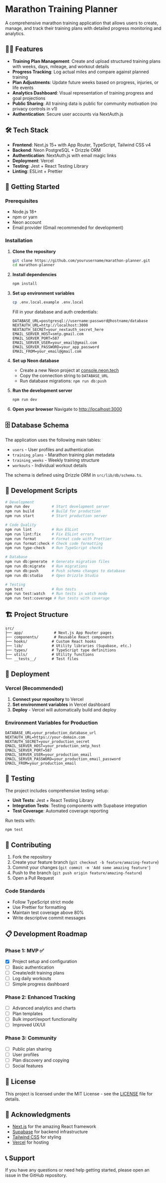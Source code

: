 # Marathon Training Planner

A comprehensive marathon training application that allows users to create, manage, and track their training plans with detailed progress monitoring and analytics.

## 🏃‍♂️ Features

- **Training Plan Management**: Create and upload structured training plans with weeks, days, mileage, and workout details
- **Progress Tracking**: Log actual miles and compare against planned training
- **Plan Adjustments**: Update future weeks based on progress, injuries, or life events
- **Analytics Dashboard**: Visual representation of training progress and goal projections
- **Public Sharing**: All training data is public for community motivation (no privacy controls in v1)
- **Authentication**: Secure user accounts via NextAuth.js

## 🛠️ Tech Stack

- **Frontend**: Next.js 15+ with App Router, TypeScript, Tailwind CSS v4
- **Backend**: Neon PostgreSQL + Drizzle ORM
- **Authentication**: NextAuth.js with email magic links
- **Deployment**: Vercel
- **Testing**: Jest + React Testing Library
- **Linting**: ESLint + Prettier

## 🚀 Getting Started

### Prerequisites

- Node.js 18+
- npm or yarn
- Neon account
- Email provider (Gmail recommended for development)

### Installation

1. **Clone the repository**
   ```bash
   git clone https://github.com/yourusername/marathon-planner.git
   cd marathon-planner
   ```

2. **Install dependencies**
   ```bash
   npm install
   ```

3. **Set up environment variables**
   ```bash
   cp .env.local.example .env.local
   ```

   Fill in your database and auth credentials:
   ```env
   DATABASE_URL=postgresql://username:password@hostname/database
   NEXTAUTH_URL=http://localhost:3000
   NEXTAUTH_SECRET=your_nextauth_secret_here
   EMAIL_SERVER_HOST=smtp.gmail.com
   EMAIL_SERVER_PORT=587
   EMAIL_SERVER_USER=your_email@gmail.com
   EMAIL_SERVER_PASSWORD=your_app_password
   EMAIL_FROM=your_email@gmail.com
   ```

4. **Set up Neon database**
   - Create a new Neon project at [console.neon.tech](https://console.neon.tech)
   - Copy the connection string to `DATABASE_URL`
   - Run database migrations: `npm run db:push`

5. **Run the development server**
   ```bash
   npm run dev
   ```

6. **Open your browser**
   Navigate to [http://localhost:3000](http://localhost:3000)

## 🗄️ Database Schema

The application uses the following main tables:

- `users` - User profiles and authentication
- `training_plans` - Marathon training plan metadata
- `training_weeks` - Weekly training structure
- `workouts` - Individual workout details

The schema is defined using Drizzle ORM in `src/lib/db/schema.ts`.

## 📝 Development Scripts

```bash
# Development
npm run dev          # Start development server
npm run build        # Build for production
npm run start        # Start production server

# Code Quality
npm run lint         # Run ESLint
npm run lint:fix     # Fix ESLint errors
npm run format       # Format code with Prettier
npm run format:check # Check code formatting
npm run type-check   # Run TypeScript checks

# Database
npm run db:generate  # Generate migration files
npm run db:migrate   # Run migrations
npm run db:push      # Push schema changes to database
npm run db:studio    # Open Drizzle Studio

# Testing
npm test             # Run tests
npm run test:watch   # Run tests in watch mode
npm run test:coverage # Run tests with coverage
```

## 🏗️ Project Structure

```
src/
├── app/              # Next.js App Router pages
├── components/       # Reusable React components
├── hooks/           # Custom React hooks
├── lib/             # Utility libraries (Supabase, etc.)
├── types/           # TypeScript type definitions
├── utils/           # Utility functions
└── __tests__/       # Test files
```

## 🚀 Deployment

### Vercel (Recommended)

1. **Connect your repository** to Vercel
2. **Set environment variables** in Vercel dashboard
3. **Deploy** - Vercel will automatically build and deploy

### Environment Variables for Production

```env
DATABASE_URL=your_production_database_url
NEXTAUTH_URL=https://your-domain.com
NEXTAUTH_SECRET=your_production_secret
EMAIL_SERVER_HOST=your_production_smtp_host
EMAIL_SERVER_PORT=587
EMAIL_SERVER_USER=your_production_email
EMAIL_SERVER_PASSWORD=your_production_email_password
EMAIL_FROM=your_production_email
```

## 🧪 Testing

The project includes comprehensive testing setup:

- **Unit Tests**: Jest + React Testing Library
- **Integration Tests**: Testing components with Supabase integration
- **Test Coverage**: Automated coverage reporting

Run tests with:
```bash
npm test
```

## 🤝 Contributing

1. Fork the repository
2. Create your feature branch (`git checkout -b feature/amazing-feature`)
3. Commit your changes (`git commit -m 'Add some amazing feature'`)
4. Push to the branch (`git push origin feature/amazing-feature`)
5. Open a Pull Request

### Code Standards

- Follow TypeScript strict mode
- Use Prettier for formatting
- Maintain test coverage above 80%
- Write descriptive commit messages

## 📋 Development Roadmap

### Phase 1: MVP ✅
- [x] Project setup and configuration
- [ ] Basic authentication
- [ ] Create/edit training plans
- [ ] Log daily workouts
- [ ] Simple progress dashboard

### Phase 2: Enhanced Tracking
- [ ] Advanced analytics and charts
- [ ] Plan templates
- [ ] Bulk import/export functionality
- [ ] Improved UX/UI

### Phase 3: Community
- [ ] Public plan sharing
- [ ] User profiles
- [ ] Plan discovery and copying
- [ ] Social features

## 📄 License

This project is licensed under the MIT License - see the [LICENSE](LICENSE) file for details.

## 🙏 Acknowledgments

- [Next.js](https://nextjs.org/) for the amazing React framework
- [Supabase](https://supabase.com/) for backend infrastructure
- [Tailwind CSS](https://tailwindcss.com/) for styling
- [Vercel](https://vercel.com/) for hosting

## 📞 Support

If you have any questions or need help getting started, please open an issue in the GitHub repository.
